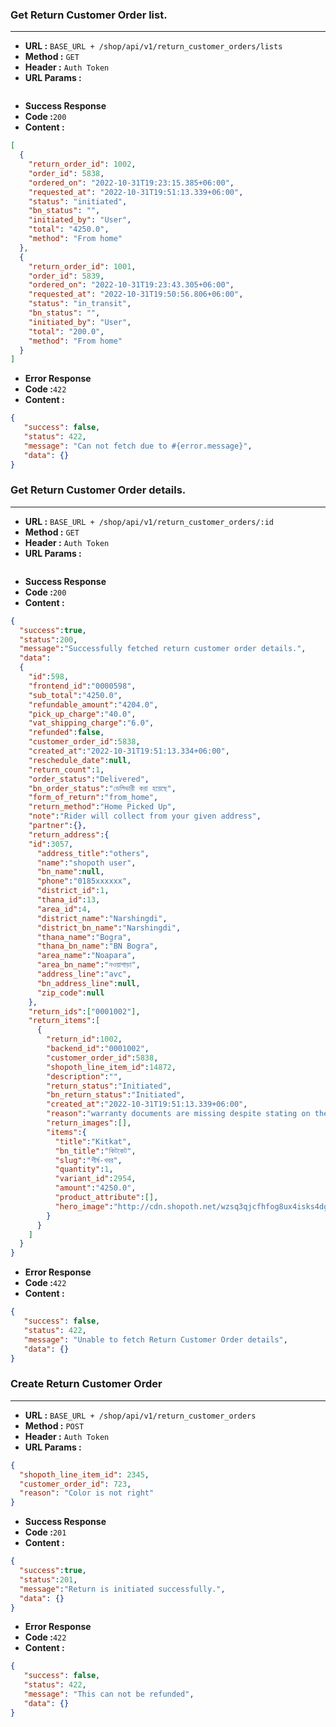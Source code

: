 ### Get Return Customer Order list.
___

* **URL :** `BASE_URL + /shop/api/v1/return_customer_orders/lists`
* **Method :** `GET`
* **Header :** `Auth Token`
* **URL Params :**

```json
```
* **Success Response**
 * **Code :**`200`
 * **Content :**
```json
[
  {
    "return_order_id": 1002,
    "order_id": 5838,
    "ordered_on": "2022-10-31T19:23:15.385+06:00",
    "requested_at": "2022-10-31T19:51:13.339+06:00",
    "status": "initiated",
    "bn_status": "",
    "initiated_by": "User",
    "total": "4250.0",
    "method": "From home"
  },
  {
    "return_order_id": 1001,
    "order_id": 5839,
    "ordered_on": "2022-10-31T19:23:43.305+06:00",
    "requested_at": "2022-10-31T19:50:56.806+06:00",
    "status": "in_transit",
    "bn_status": "",
    "initiated_by": "User",
    "total": "200.0",
    "method": "From home"
  }
]
```
* **Error Response**
 * **Code :**`422`
 * **Content :**
```json
{
   "success": false,
   "status": 422,
   "message": "Can not fetch due to #{error.message}",
   "data": {}
}
```
### Get Return Customer Order details.
___

* **URL :** `BASE_URL + /shop/api/v1/return_customer_orders/:id`
* **Method :** `GET`
* **Header :** `Auth Token`
* **URL Params :**

```json
```
* **Success Response**
 * **Code :**`200`
 * **Content :**
```json
{
  "success":true,
  "status":200,
  "message":"Successfully fetched return customer order details.",
  "data":
  {
    "id":598,
    "frontend_id":"0000598",
    "sub_total":"4250.0",
    "refundable_amount":"4204.0",
    "pick_up_charge":"40.0",
    "vat_shipping_charge":"6.0",
    "refunded":false,
    "customer_order_id":5838,
    "created_at":"2022-10-31T19:51:13.334+06:00",
    "reschedule_date":null,
    "return_count":1,
    "order_status":"Delivered",
    "bn_order_status":"ডেলিভারী করা হয়েছে",
    "form_of_return":"from_home",
    "return_method":"Home Picked Up",
    "note":"Rider will collect from your given address",
    "partner":{},
    "return_address":{
    "id":3057,
      "address_title":"others",
      "name":"shopoth user",
      "bn_name":null,
      "phone":"0185xxxxxx",
      "district_id":1,
      "thana_id":13,
      "area_id":4,
      "district_name":"Narshingdi",
      "district_bn_name":"Narshingdi",
      "thana_name":"Bogra",
      "thana_bn_name":"BN Bogra",
      "area_name":"Noapara",
      "area_bn_name":"নওয়াপাড়া",
      "address_line":"avc",
      "bn_address_line":null,
      "zip_code":null
    },
    "return_ids":["0001002"],
    "return_items":[
      {
        "return_id":1002,
        "backend_id":"0001002",
        "customer_order_id":5838,
        "shopoth_line_item_id":14872,
        "description":"",
        "return_status":"Initiated",
        "bn_return_status":"Initiated",
        "created_at":"2022-10-31T19:51:13.339+06:00",
        "reason":"warranty documents are missing despite stating on the website",
        "return_images":[],
        "items":{
          "title":"Kitkat",
          "bn_title":"কিটকেট",
          "slug":"শীর্ষ-খবর",
          "quantity":1,
          "variant_id":2954,
          "amount":"4250.0",
          "product_attribute":[],
          "hero_image":"http://cdn.shopoth.net/wzsq3qjcfhfog8ux4isks4dgq5y0"
        }
      }
    ]
  }
}
```
* **Error Response**
 * **Code :**`422`
 * **Content :**
```json
{
   "success": false,
   "status": 422,
   "message": "Unable to fetch Return Customer Order details",
   "data": {}
}
```
### Create Return Customer Order
___

* **URL :** `BASE_URL + /shop/api/v1/return_customer_orders`
* **Method :** `POST`
* **Header :** `Auth Token`
* **URL Params :**

```json
{
  "shopoth_line_item_id": 2345,
  "customer_order_id": 723,
  "reason": "Color is not right"
}
```
* **Success Response**
 * **Code :**`201`
 * **Content :**
```json
{
  "success":true,
  "status":201,
  "message":"Return is initiated successfully.",
  "data": {}
}
```
* **Error Response**
 * **Code :**`422`
 * **Content :**
```json
{
   "success": false,
   "status": 422,
   "message": "This can not be refunded",
   "data": {}
}
```
